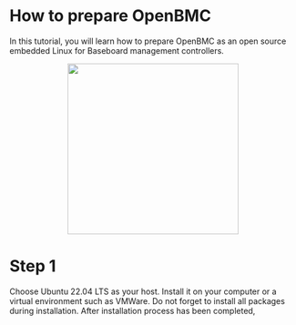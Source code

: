 # How to prepare OpenBMC
In this tutorial, you will learn how to prepare OpenBMC as an open source embedded Linux for Baseboard management controllers.
<p align="center">
  <img width="300" height="300" src="https://github.com/AmirRMoezi/OpenBMC/blob/main/OpenBMC_logo.png">
</p>

# Step 1
Choose Ubuntu 22.04 LTS as your host. Install it on your computer or a virtual environment such as VMWare. Do not forget to install all packages during installation. After installation process has been completed, 
